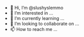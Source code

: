 - 👋 Hi, I’m @slushyslemmo
- 👀 I’m interested in ...
- 🌱 I’m currently learning ...
- 💞️ I’m looking to collaborate on ...
- 📫 How to reach me ...

<!---
slushyslemmo/slushyslemmo is a ✨ special ✨ repository because its `README.md` (this file) appears on your GitHub profile.
You can click the Preview link to take a look at your changes.
--->
